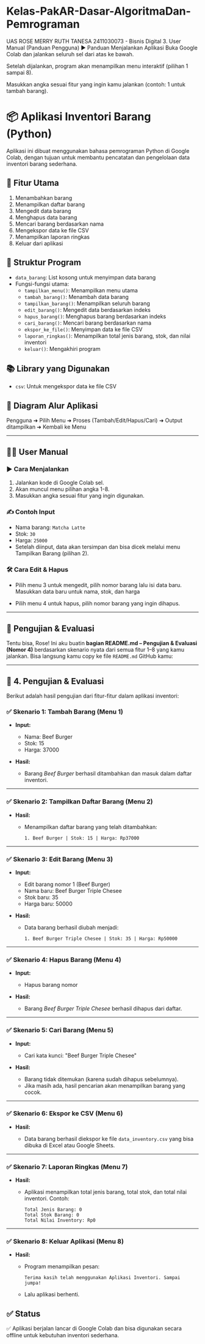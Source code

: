 # Kelas-PakAR-Dasar-AlgoritmaDan-Pemrograman
UAS ROSE MERRY RUTH TANESA 2411030073 - Bisnis Digital
3. User Manual (Panduan Pengguna)
▶️ Panduan Menjalankan Aplikasi
Buka Google Colab dan jalankan seluruh sel dari atas ke bawah.

Setelah dijalankan, program akan menampilkan menu interaktif (pilihan 1 sampai 8).

Masukkan angka sesuai fitur yang ingin kamu jalankan (contoh: 1 untuk tambah barang).
# 📦 Aplikasi Inventori Barang (Python)

Aplikasi ini dibuat menggunakan bahasa pemrograman Python di Google Colab, dengan tujuan untuk membantu pencatatan dan pengelolaan data inventori barang sederhana.

## 🔧 Fitur Utama
1. Menambahkan barang
2. Menampilkan daftar barang
3. Mengedit data barang
4. Menghapus data barang
5. Mencari barang berdasarkan nama
6. Mengekspor data ke file CSV
7. Menampilkan laporan ringkas
8. Keluar dari aplikasi

## 🧩 Struktur Program
- `data_barang`: List kosong untuk menyimpan data barang
- Fungsi-fungsi utama:
  - `tampilkan_menu()`: Menampilkan menu utama
  - `tambah_barang()`: Menambah data barang
  - `tampilkan_barang()`: Menampilkan seluruh barang
  - `edit_barang()`: Mengedit data berdasarkan indeks
  - `hapus_barang()`: Menghapus barang berdasarkan indeks
  - `cari_barang()`: Mencari barang berdasarkan nama
  - `ekspor_ke_file()`: Menyimpan data ke file CSV
  - `laporan_ringkas()`: Menampilkan total jenis barang, stok, dan nilai inventori
  - `keluar()`: Mengakhiri program

## 📚 Library yang Digunakan
- `csv`: Untuk mengekspor data ke file CSV

## 🔄 Diagram Alur Aplikasi
Pengguna ➜ Pilih Menu ➜ Proses (Tambah/Edit/Hapus/Cari) ➜ Output ditampilkan ➜ Kembali ke Menu

---

## 🧑‍💻 User Manual

### ▶️ Cara Menjalankan
1. Jalankan kode di Google Colab sel.
2. Akan muncul menu pilihan angka 1-8.
3. Masukkan angka sesuai fitur yang ingin digunakan.

### ✍️ Contoh Input
- Nama barang: `Matcha Latte`
- Stok: `30`
- Harga: `25000`
- Setelah diinput, data akan tersimpan dan bisa dicek melalui menu Tampilkan Barang (pilihan 2).

### 🛠 Cara Edit & Hapus
- Pilih menu 3 untuk mengedit, pilih nomor barang lalu isi data baru.
  Masukkan data baru untuk nama, stok, dan harga


- Pilih menu 4 untuk hapus, pilih nomor barang yang ingin dihapus.

---

## 🧪 Pengujian & Evaluasi

Tentu bisa, Rose! Ini aku buatin **bagian README.md – Pengujian & Evaluasi (Nomor 4)** berdasarkan skenario nyata dari semua fitur 1–8 yang kamu jalankan. Bisa langsung kamu copy ke file `README.md` GitHub kamu:

---

## 🧪 4. Pengujian & Evaluasi

Berikut adalah hasil pengujian dari fitur-fitur dalam aplikasi inventori:

### ✅ Skenario 1: Tambah Barang (Menu 1)

* **Input:**

  * Nama: Beef Burger
  * Stok: 15
  * Harga: 37000
* **Hasil:**

  * Barang *Beef Burger* berhasil ditambahkan dan masuk dalam daftar inventori.

---

### ✅ Skenario 2: Tampilkan Daftar Barang (Menu 2)

* **Hasil:**

  * Menampilkan daftar barang yang telah ditambahkan:

    ```
    1. Beef Burger | Stok: 15 | Harga: Rp37000
    ```

---

### ✅ Skenario 3: Edit Barang (Menu 3)

* **Input:**

  * Edit barang nomor 1 (Beef Burger)
  * Nama baru: Beef Burger Triple Chesee
  * Stok baru: 35
  * Harga baru: 50000
* **Hasil:**

  * Data barang berhasil diubah menjadi:

    ```
    1. Beef Burger Triple Chesee | Stok: 35 | Harga: Rp50000
    ```

---

### ✅ Skenario 4: Hapus Barang (Menu 4)

* **Input:**

  * Hapus barang nomor 
* **Hasil:**

  * Barang *Beef Burger Triple Chesee* berhasil dihapus dari daftar.

---

### ✅ Skenario 5: Cari Barang (Menu 5)

* **Input:**

  * Cari kata kunci: "Beef Burger Triple Chesee"
* **Hasil:**

  * Barang tidak ditemukan (karena sudah dihapus sebelumnya).
  * Jika masih ada, hasil pencarian akan menampilkan barang yang cocok.

---

### ✅ Skenario 6: Ekspor ke CSV (Menu 6)

* **Hasil:**

  * Data barang berhasil diekspor ke file `data_inventory.csv` yang bisa dibuka di Excel atau Google Sheets.

---

### ✅ Skenario 7: Laporan Ringkas (Menu 7)

* **Hasil:**

  * Aplikasi menampilkan total jenis barang, total stok, dan total nilai inventori. Contoh:

    ```
    Total Jenis Barang: 0
    Total Stok Barang: 0
    Total Nilai Inventory: Rp0
    ```

---

### ✅ Skenario 8: Keluar Aplikasi (Menu 8)

* **Hasil:**

  * Program menampilkan pesan:

    ```
    Terima kasih telah menggunakan Aplikasi Inventori. Sampai jumpa!
    ```
  * Lalu aplikasi berhenti.

## ✅ Status
✅ Aplikasi berjalan lancar di Google Colab dan bisa digunakan secara offline untuk kebutuhan inventori sederhana.

